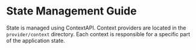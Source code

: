 # State Management Guide

State is managed using ContextAPI. Context providers are located in the `provider/context` directory. Each context is responsible for a specific part of the application state.
